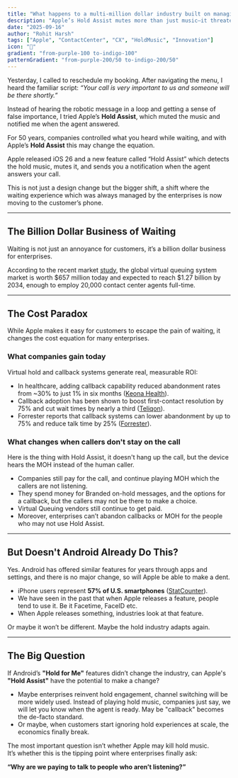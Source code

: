 ```yaml
---
title: "What happens to a multi-million dollar industry built on managing wait times when Apple makes waiting painless?"
description: "Apple’s Hold Assist mutes more than just music—it threatens a billion-dollar industry built on waiting."
date: "2025-09-16"
author: "Rohit Harsh"
tags: ["Apple", "ContactCenter", "CX", "HoldMusic", "Innovation"]
icon: "📱"
gradient: "from-purple-100 to-indigo-100"
patternGradient: "from-purple-200/50 to-indigo-200/50"
---
```


Yesterday, I called to reschedule my booking. After navigating the menu, I heard the familiar script: *“Your call is very important to us and someone will be there shortly.”*  

Instead of hearing the robotic message in a loop and getting a sense of false importance, I tried Apple’s **Hold Assist**, which muted the music and notified me when the agent answered.  

For 50 years, companies controlled what you heard while waiting, and with Apple’s **Hold Assist** this may change the equation. 

Apple released iOS 26 and a new feature called “Hold Assist” which detects the hold music, mutes it, and sends you a notification when the agent answers your call. 

This is not just a design change but the bigger shift, a shift where the waiting experience which was always managed by the enterprises is now moving to the customer’s phone. 

---

## The Billion Dollar Business of Waiting  

Waiting is not just an annoyance for customers, it’s a billion dollar business for enterprises.  

According to the recent market [study](https://dimensionmarketresearch.com/report/virtual-queuing-system-market/), the global virtual queuing system market is worth $657 million today and expected to reach $1.27 billion by 2034, enough to employ 20,000 contact center agents full-time.

---

## The Cost Paradox  

While Apple makes it easy for customers to escape the pain of waiting, it changes the cost equation for many enterprises.  

### What companies gain today  

Virtual hold and callback systems generate real, measurable ROI:  

- In healthcare, adding callback capability reduced abandonment rates from ~30% to just 1% in six months ([Keona Health](https://www.keonahealth.com/resources/missed-calls-healthcare-call-abandonment-roi)).  
- Callback adoption has been shown to boost first-contact resolution by 75% and cut wait times by nearly a third ([Teliqon](https://teliqon.io/blog/how-intelligent-callback-queues-reduce-wait-times)).  
- Forrester reports that callback systems can lower abandonment by up to 75% and reduce talk time by 25% ([Forrester](https://tei.forrester.com/go/Talkdesk/CXCloud/?lang=en-us)).  

### What changes when callers don't stay on the call

Here is the thing with Hold Assist, it doesn't hang up the call, but the device hears the MOH instead of the human caller.  

- Companies still pay for the call, and continue playing MOH which the callers are not listening. 
- They spend money for Branded on-hold messages, and the options for a callback, but the callers may not be there to make a choice.  
- Virtual Queuing vendors still continue to get paid.  
- Moreover, enterprises can’t abandon callbacks or MOH for the people who may not use Hold Assist. 

---

## But Doesn't Android Already Do This?

Yes. Android has offered similar features for years through apps and settings, and there is no major change, so will Apple be able to make a dent. 

- iPhone users represent **57% of U.S. smartphones** ([StatCounter](https://gs.statcounter.com/os-market-share/mobile/united-states-of-america)).  
- We have seen in the past that when Apple releases a feature, people tend to use it. Be it Facetime, FaceID etc. 
- When Apple releases something, industries look at that feature.  

Or maybe it won’t be different. Maybe the hold industry adapts again.  

---

## The Big Question  

If Android’s **"Hold for Me"** features didn’t change the industry, can Apple's **"Hold Assist"** have the potential to make a change? 

- Maybe enterprises reinvent hold engagement, channel switching will be more widely used. Instead of playing hold music, companies just say, we will let you know when the agent is ready. May be "callback" becomes the de-facto standard. 
- Or maybe, when customers start ignoring hold experiences at scale, the economics finally break.  

The most important question isn’t whether Apple may kill hold music.  
It’s whether this is the tipping point where enterprises finally ask:  

**“Why are we paying to talk to people who aren’t listening?”**
